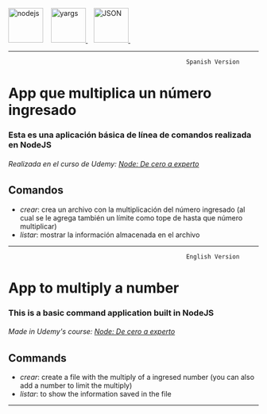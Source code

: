 <a href="https://nodejs.org" rel="nofollow"> <img src="https://camo.githubusercontent.com/985c3b14cd4b891dc32e0ae0a8ca5e20066d1af4cbebdb1937c4d0d2368719cc/68747470733a2f2f6e6f64656a732e6f72672f7374617469632f696d616765732f6c6f676f732f6e6f64656a732d6e65772d70616e746f6e652d77686974652e737667" alt="nodejs" width="70" height="70" data-canonical-src="https://nodejs.org/static/images/logos/nodejs-new-pantone-white.svg" style="max-width: 100%;"></a> &nbsp;&nbsp;
<a href="https://github.com/yargs/yargs" rel="nofollow"> <img src="http://yargs.js.org/images/yargs-laptop-hexagon.png" alt="yargs" width="70" height="70" style="max-width: 100%;"> </a> &nbsp;&nbsp;
<a href="https://www.json.org/json-en.html" rel="nofollow"> <img src="https://user-images.githubusercontent.com/30849109/158279646-b4e74ed5-fd76-4652-a141-34e3af9e4dfb.png" alt="JSON" width="70" height="70" style="max-width: 100%;"> </a> &nbsp;&nbsp;
* * *  
                                                      Spanish Version
# App que multiplica un número ingresado

### Esta es una aplicación básica de línea de comandos realizada en NodeJS


###### Realizada en el curso de Udemy: [Node: De cero a experto](https://www.udemy.com/course/node-de-cero-a-experto/)

## Comandos

- *crear*: crea un archivo con la multiplicación del número ingresado (al cual se le agrega también un límite como tope de hasta que número multiplicar)
- *listar*: mostrar la información almacenada en el archivo


* * *  
                                                      English Version


# App to multiply a number

### This is a basic command application built in NodeJS

###### Made in Udemy's course: [Node: De cero a experto](https://www.udemy.com/course/node-de-cero-a-experto/)

## Commands

- *crear*: create a file with the multiply of a ingresed number (you can also add a number to limit the multiply)
- *listar*: to show the information saved in the file 


* * *

